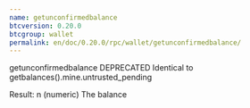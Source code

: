 ```yaml
---
name: getunconfirmedbalance
btcversion: 0.20.0
btcgroup: wallet
permalink: en/doc/0.20.0/rpc/wallet/getunconfirmedbalance/
---
```


getunconfirmedbalance
DEPRECATED
Identical to getbalances().mine.untrusted_pending

Result:
n    (numeric) The balance


